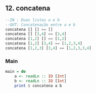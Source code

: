 ## 12. concatena
```hs
--IN : Duas listas a e b
--OUT: Concatenação entre a e b
concatena [] [] == []
concatena [] [3,4] == [3,4]
concatena [1,2] [] == [1,2]
concatena [1,2] [3,4] == [1,2,3,4]
concatena [1,2,3] [3,4] == [1,2,3,3,4]
```


<!--MAIN_BEGIN-->
### Main
```hs
main = do
    a <- readLn :: IO [Int]
    b <- readLn :: IO [Int]
    print $ concatena a b

```
<!--MAIN_END-->
